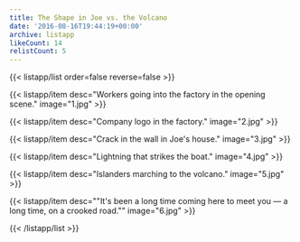 ```yaml
---
title: The Shape in Joe vs. the Volcano
date: '2016-08-16T19:44:19+00:00'
archive: listapp
likeCount: 14
relistCount: 5
---
```


<!--more-->

{{< listapp/list order=false reverse=false >}}

   {{< listapp/item
      desc="Workers going into the factory in the opening scene."
      image="1.jpg" >}}

   {{< listapp/item
      desc="Company logo in the factory."
      image="2.jpg" >}}

   {{< listapp/item
      desc="Crack in the wall in Joe's house."
      image="3.jpg" >}}

   {{< listapp/item
      desc="Lightning that strikes the boat."
      image="4.jpg" >}}

   {{< listapp/item
      desc="Islanders marching to the volcano."
      image="5.jpg" >}}

   {{< listapp/item
      desc="\"It's been a long time coming here to meet you — a long time, on a crooked road.\""
      image="6.jpg" >}}

{{< /listapp/list >}}
